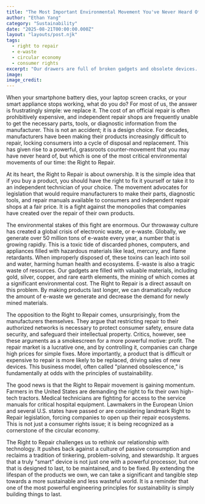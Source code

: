 ```yaml
---
title: "The Most Important Environmental Movement You've Never Heard Of: The Right to Repair"
author: "Ethan Yang"
category: "Sustainability"
date: "2025-08-21T00:00:00.000Z"
layout: "layouts/post.njk"
tags:
  - right to repair
  - e-waste
  - circular economy
  - consumer rights
excerpt: "Our drawers are full of broken gadgets and obsolete devices. This culture of disposability has created a mountain of electronic waste. The Right to Repair movement is fighting back, demanding that we be allowed to fix the things we own."
image: 
image_credit: 
---
```


When your smartphone battery dies, your laptop screen cracks, or your smart appliance stops working, what do you do? For most of us, the answer is frustratingly simple: we replace it. The cost of an official repair is often prohibitively expensive, and independent repair shops are frequently unable to get the necessary parts, tools, or diagnostic information from the manufacturer. This is not an accident; it is a design choice. For decades, manufacturers have been making their products increasingly difficult to repair, locking consumers into a cycle of disposal and replacement. This has given rise to a powerful, grassroots counter-movement that you may have never heard of, but which is one of the most critical environmental movements of our time: the Right to Repair.

At its heart, the Right to Repair is about ownership. It is the simple idea that if you buy a product, you should have the right to fix it yourself or take it to an independent technician of your choice. The movement advocates for legislation that would require manufacturers to make their parts, diagnostic tools, and repair manuals available to consumers and independent repair shops at a fair price. It is a fight against the monopolies that companies have created over the repair of their own products.

The environmental stakes of this fight are enormous. Our throwaway culture has created a global crisis of electronic waste, or e-waste. Globally, we generate over 50 million tons of e-waste every year, a number that is growing rapidly. This is a toxic tide of discarded phones, computers, and appliances filled with hazardous materials like lead, mercury, and flame retardants. When improperly disposed of, these toxins can leach into soil and water, harming human health and ecosystems. E-waste is also a tragic waste of resources. Our gadgets are filled with valuable materials, including gold, silver, copper, and rare earth elements, the mining of which comes at a significant environmental cost. The Right to Repair is a direct assault on this problem. By making products last longer, we can dramatically reduce the amount of e-waste we generate and decrease the demand for newly mined materials.

The opposition to the Right to Repair comes, unsurprisingly, from the manufacturers themselves. They argue that restricting repair to their authorized networks is necessary to protect consumer safety, ensure data security, and safeguard their intellectual property. Critics, however, see these arguments as a smokescreen for a more powerful motive: profit. The repair market is a lucrative one, and by controlling it, companies can charge high prices for simple fixes. More importantly, a product that is difficult or expensive to repair is more likely to be replaced, driving sales of new devices. This business model, often called "planned obsolescence," is fundamentally at odds with the principles of sustainability.

The good news is that the Right to Repair movement is gaining momentum. Farmers in the United States are demanding the right to fix their own high-tech tractors. Medical technicians are fighting for access to the service manuals for critical hospital equipment. Lawmakers in the European Union and several U.S. states have passed or are considering landmark Right to Repair legislation, forcing companies to open up their repair ecosystems. This is not just a consumer rights issue; it is being recognized as a cornerstone of the circular economy.

The Right to Repair challenges us to rethink our relationship with technology. It pushes back against a culture of passive consumption and reclaims a tradition of tinkering, problem-solving, and stewardship. It argues that a truly "smart" device is not just one with a powerful processor, but one that is designed to last, to be maintained, and to be fixed. By extending the lifespan of the products we own, we can take a significant and tangible step towards a more sustainable and less wasteful world. It is a reminder that one of the most powerful engineering principles for sustainability is simply building things to last.

